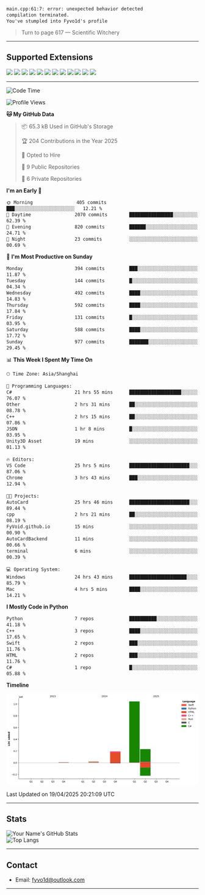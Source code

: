 ```
main.cpp:61:7: error: unexpected behavior detected
compilation terminated.
You've stumpled into Fyvo1d's profile
```

> Turn to page 617 — Scientific Witchery

---

## Supported Extensions

<p align="left">
  <img src="https://cdn.jsdelivr.net/gh/devicons/devicon/icons/cplusplus/cplusplus-original.svg" height="40" />
  <img src="https://cdn.jsdelivr.net/gh/devicons/devicon/icons/csharp/csharp-original.svg" height="40" />
  <img src="https://cdn.jsdelivr.net/gh/devicons/devicon/icons/python/python-original.svg" height="40" />
  <img src="https://cdn.jsdelivr.net/gh/devicons/devicon/icons/swift/swift-original.svg" height="40" />
  <img src="https://cdn.jsdelivr.net/gh/devicons/devicon/icons/git/git-original.svg" height="40" />
  <img src="https://cdn.jsdelivr.net/gh/devicons/devicon/icons/vscode/vscode-original.svg" height="40" />
  <img src="https://www.vulkan.org/user/themes/vulkan/images/logo/vulkan-logo.svg" height="40" />
  <img src="https://cdn.jsdelivr.net/gh/devicons/devicon/icons/opengl/opengl-original.svg" height="40" />
  <img src="https://cdn.jsdelivr.net/gh/devicons/devicon/icons/pytorch/pytorch-original.svg" height="40" />
  <img src="https://cdn.jsdelivr.net/gh/devicons/devicon/icons/unity/unity-original.svg" height="40" />
  <img src="https://cdn.jsdelivr.net/gh/devicons/devicon/icons/unrealengine/unrealengine-original.svg" height="40" />
  <img src="https://cdn.jsdelivr.net/gh/devicons/devicon/icons/cmake/cmake-original.svg" height="40" />
</p>


---

<!--START_SECTION:waka-->
![Code Time](http://img.shields.io/badge/Code%20Time-29%20hrs%203%20mins-blue)

![Profile Views](http://img.shields.io/badge/Profile%20Views-83-blue)

**🐱 My GitHub Data** 

> 📦 65.3 kB Used in GitHub's Storage 
 > 
> 🏆 204 Contributions in the Year 2025
 > 
> 💼 Opted to Hire
 > 
> 📜 9 Public Repositories 
 > 
> 🔑 6 Private Repositories 
 > 
**I'm an Early 🐤** 

```text
🌞 Morning                405 commits         ███░░░░░░░░░░░░░░░░░░░░░░   12.21 % 
🌆 Daytime                2070 commits        ████████████████░░░░░░░░░   62.39 % 
🌃 Evening                820 commits         ██████░░░░░░░░░░░░░░░░░░░   24.71 % 
🌙 Night                  23 commits          ░░░░░░░░░░░░░░░░░░░░░░░░░   00.69 % 
```
📅 **I'm Most Productive on Sunday** 

```text
Monday                   394 commits         ███░░░░░░░░░░░░░░░░░░░░░░   11.87 % 
Tuesday                  144 commits         █░░░░░░░░░░░░░░░░░░░░░░░░   04.34 % 
Wednesday                492 commits         ████░░░░░░░░░░░░░░░░░░░░░   14.83 % 
Thursday                 592 commits         ████░░░░░░░░░░░░░░░░░░░░░   17.84 % 
Friday                   131 commits         █░░░░░░░░░░░░░░░░░░░░░░░░   03.95 % 
Saturday                 588 commits         ████░░░░░░░░░░░░░░░░░░░░░   17.72 % 
Sunday                   977 commits         ███████░░░░░░░░░░░░░░░░░░   29.45 % 
```


📊 **This Week I Spent My Time On** 

```text
🕑︎ Time Zone: Asia/Shanghai

💬 Programming Languages: 
C#                       21 hrs 55 mins      ███████████████████░░░░░░   76.07 % 
Other                    2 hrs 31 mins       ██░░░░░░░░░░░░░░░░░░░░░░░   08.78 % 
C++                      2 hrs 15 mins       ██░░░░░░░░░░░░░░░░░░░░░░░   07.86 % 
JSON                     1 hr 8 mins         █░░░░░░░░░░░░░░░░░░░░░░░░   03.95 % 
Unity3D Asset            19 mins             ░░░░░░░░░░░░░░░░░░░░░░░░░   01.13 % 

🔥 Editors: 
VS Code                  25 hrs 5 mins       ██████████████████████░░░   87.06 % 
Chrome                   3 hrs 43 mins       ███░░░░░░░░░░░░░░░░░░░░░░   12.94 % 

🐱‍💻 Projects: 
AutoCard                 25 hrs 46 mins      ██████████████████████░░░   89.44 % 
cpp                      2 hrs 21 mins       ██░░░░░░░░░░░░░░░░░░░░░░░   08.19 % 
FyVoid.github.io         15 mins             ░░░░░░░░░░░░░░░░░░░░░░░░░   00.90 % 
AutoCardBackend          11 mins             ░░░░░░░░░░░░░░░░░░░░░░░░░   00.66 % 
terminal                 6 mins              ░░░░░░░░░░░░░░░░░░░░░░░░░   00.39 % 

💻 Operating System: 
Windows                  24 hrs 43 mins      █████████████████████░░░░   85.79 % 
Mac                      4 hrs 5 mins        ████░░░░░░░░░░░░░░░░░░░░░   14.21 % 
```

**I Mostly Code in Python** 

```text
Python                   7 repos             ██████████░░░░░░░░░░░░░░░   41.18 % 
C++                      3 repos             ████░░░░░░░░░░░░░░░░░░░░░   17.65 % 
Swift                    2 repos             ███░░░░░░░░░░░░░░░░░░░░░░   11.76 % 
HTML                     2 repos             ███░░░░░░░░░░░░░░░░░░░░░░   11.76 % 
C#                       1 repo              █░░░░░░░░░░░░░░░░░░░░░░░░   05.88 % 
```



**Timeline**

![Lines of Code chart](https://raw.githubusercontent.com/FyVoid/FyVoid/main/assets/bar_graph.png)


 Last Updated on 19/04/2025 20:21:09 UTC
<!--END_SECTION:waka-->

---

## Stats

![Your Name's GitHub Stats](https://github-readme-stats.vercel.app/api?username=fyvoid&show_icons=true&theme=tokyonight)  
![Top Langs](https://github-readme-stats.vercel.app/api/top-langs/?username=fyvoid&layout=compact&theme=tokyonight)

---

## Contact

- Email: [fyvo1d@outlook.com](fyvo1d@outlook.com)  

---
